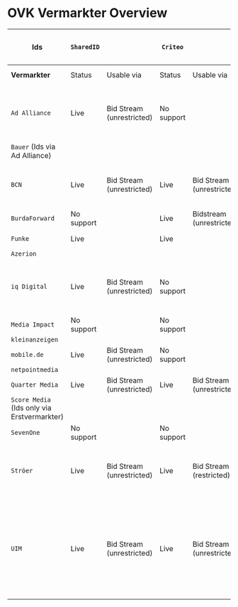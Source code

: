 # OVK Vermarkter Overview #


|        **Ids**                              | `SharedID` |                           | `Criteo`    |                                    |  `ID5`       |                                                          | `PPID (GAM)` |                                                    | `Panorama`   |                         | `Liveramp`   |                                   | `netID`    |                                                                                                                        | `EUID`      |                                  | `Utiq`      |                                                           | `First-Id`      |                                                          | `Proprietary ID 1`(further describe)                                 |                                              | `Proprietary ID 2`(further describe) |                     |    
| ------------------------------------------- |------------|---------------------------| ----------- |  --------------------------------- |------------- |  ------------------------------------------------------- |--------------|----------------------------------------------------| ------------ |  ---------------------- | ------------ |  -------------------------------- |------------|------------------------------------------------------------------------------------------------------------------------|-------------| -------------------------------- |-------------|  -------------------------------------------------------- | ----------------|----------------------------------------------------------|----------------------------------------------------------------------| -------------------------------------------- | ------------------------------------ |  ------------------ | 
| **Vermarkter**                              | Status     | Usable via                | Status      | Usable via                         | Status       | Usable via                                               | Status       | Usable via                                         | Status       | Usable via              | Status       | Usable via                        | Status     | Usable via                                                                                                             | Status      | Usable via                       | Status      | Usable via                                                |  Status         | Usable via                                               | Description                                                          | Usable via                                   | Description                          | Usable via          |   
| `Ad Alliance`                               | Live       | Bid Stream (unrestricted) | No support  |                                    | No support   |                                                          | Live         | Adserver                                           | No support   |                         | No support   |                                   | Live       | Bid Stream (restricted), Data Marketplace (Curation-SSP)                                                               | In-Progress |                                  | In-Progress |                                                           |                 |                                                          | RTL Household IDs                                                    | Internal only, audiences and martech         |                                      |                     |  
| `Bauer` (Ids via Ad Alliance)               |            |                           |             |                                    |              |                                                          |              |                                                    |              |                         |              |                                   |            |                                                                                                                        |             |                                  |             |                                                           |                 |                                                          |                                                                      |                                              |                                      |                     | 
| `BCN`                                       | Live       | Bid Stream (unrestricted) | Live        | Bid Stream (unrestricted)          | Live         | Bid Stream (unrestricted)                                | Live         | - IO only (Adserver)<br />- Bid Stream (unrestricted)| No support   |                         | Live         | Bid Stream (unrestricted)         | No support |                                                                                                                        | Live        | Bid Stream (unrestricted)        | In-Progress |                                                           | No support      |                                                          | Own email hash based id                                              | - IO only (Adserver)<br />- Data Clean Room    |                                      |                     | 
| `BurdaForward`                              | No support |                           | Live        | Bidstream (unrestricted)           | Live         | Bid Stream (unrestricted)                                | Live         | Bid Stream (restricted)                            | No support   |                         | No support   |                                   | Live       | Bid Stream (restricted)                                                                                                | No support  |                                  | In-Progress |                                                           | No support      |                                                          |                                                                      |                                              |                                      |                     |
| `Funke`                                     | Live       |                           | Live        |                                    | Live         |                                                          | Live         |                                                    | No support   |                         | Live         |                                   | No support |                                                                                                                        | In-Progress |                                  | In-Progress |                                                           |                 |                                                          |                                                                      |                                              |                                      |                     |
| `Azerion`                                   |            |                           |             |                                    |              |                                                          |              |                                                    |              |                         |              |                                   |            |                                                                                                                        |             |                                  |             |                                                           |                 |                                                          |                                                                      |                                              |                                      |                     |
| `iq Digital`                                | Live       | Bid Stream (unrestricted) |        No support      |                                    | Live  |   Bid Stream (unrestricted)                                                       | Live         | - IO only (Adserver)                               | No support   |                         | Live         | Bid Stream (restricted)           | No support |                                                                                                                        | In-Progress |                                  | Live        | Bid Stream (restricted)                                   | No Support      |                                                          | iq Profile IDs (e.g. Hashed e-mails, Phonenumbers, 1. Party Cookies) | Internal only, audiences and martech         |                                      |                     |
| `Media Impact`                              | No support |                           | No support  |                                    | No support   |                                                          | No support   |                                                    | No support   |                         | No support   |                                   | Live       |                                                                                                                        | No support  |                                  | No support  |                                                           |                 |                                                          |                                                                      |                                              |                                      |                     |
| `kleinanzeigen`                             |            |                           |             |                                    |              |                                                          |              |                                                    |              |                         |              |                                   |            |                                                                                                                        |             |                                  |             |                                                           |                 |                                                          |                                                                      |                                              |                                      |                     |
| `mobile.de`                                 | Live       | Bid Stream (unrestricted) | No support  |                                    | Live         | Bid Stream (unrestricted)                                | Live         | Bid Stream (restricted)                            | No support   |                         | Live         | Bid Stream (unrestricted)         | No support |                                                                                                                        | No support  |                                  | No support  |                                                           |                 |                                                          |                                                                      |                                              |                                      |                     |
| `netpointmedia`                             |            |                           |             |                                    |              |                                                          |              |                                                    |              |                         |              |                                   |            |                                                                                                                        |             |                                  |             |                                                           |                 |                                                          |                                                                      |                                              |                                      |                     |
| `Quarter Media`                             | Live       | Bid Stream (unrestricted) | Live        | Bid Stream (unrestricted)          | Live         | Bid Stream (unrestricted)                                | Live         | Bid Stream (restricted)                            | Live         | Bid Stream (restricted) | In-Progress  |                                   | No support |                                                                                                                        | No support  |                                  | In-Progress |                                                           |                 |                                                          |                                                                      |                                              |                                      |                     |
| `Score Media` (Ids only via Erstvermarkter) |            |                           |             |                                    |              |                                                          |              |                                                    |              |                         |              |                                   |            |                                                                                                                        |             |                                  |             |                                                           |                 |                                                          |                                                                      |                                              |                                      |                     |
| `SevenOne`                                  | No support |                           | No support  |                                    | No support   |                                                          | No support   |                                                    | No support   |                         | In-Progress  |                                   |In-Progress |                                                                                                                        | In-Progress |                                  | No support  |                                                           |                 |                                                          |                                                                      |                                              |                                      |                     |
| `Ströer`                                    | Live       | Bid Stream (unrestricted) | Live        | Bid Stream (restricted)            | Live         | Bid Stream (restricted), Data Marketplace (Curation-SSP) | Live         | IO only (Adserver)                                 | No support   |                         | Live         | Bid Stream (restricted)           | Live       | Bid Stream (restricted)                                                                                                | In-Progress |                                  | Live (Test) | Bid Stream (restricted)                                   |                 |                                                          |                                                                      |                                              |                                      |                     |
| `UIM`                                       | Live       | Bid Stream (unrestricted) | Live        | Bid Stream (unrestricted)          | Live  |        Bid Stream (restricted), Data Marketplace (Curation-SSP), Data Marketplace (DSP) | Live         | Bid Stream (restricted)    | No Support   |                         | Live        |    Bid Stream (unrestricted)       | Live       | Bid Stream (deal id) Bid Stream (unrestricted) Data Marketplace (Curation-SSP)  Data Marketplace (DSP) Data Clean Room | Live       | Bid Stream (deal id) Bid Stream (unrestricted) Data Marketplace (Curation-SSP)  Data Marketplace (DSP) Data Clean Room |  No Support |                                                           |                 |                                                          |     No Support                                                       |                                              |     No Support                       |                     |
